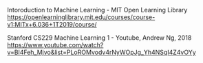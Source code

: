 Intoroduction to Machine Learning - MIT Open Learning Library
 https://openlearninglibrary.mit.edu/courses/course-v1:MITx+6.036+1T2019/course/

Stanford CS229 Machine Learning 1 - Youtube, Andrew Ng, 2018
 https://www.youtube.com/watch?v=Bl4Feh_Mjvo&list=PLoROMvodv4rNyWOpJg_Yh4NSqI4Z4vOYy

